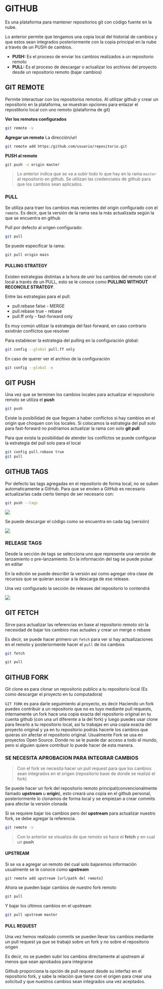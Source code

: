 # GITHUB

Es una plataforma para mantener repositorios git con código fuente en la nube.

Lo anterior permite que tengamos una copia local del historial de cambios y que estos sean integrados posteriormente con la copia principal en la nube a través de un PUSH de cambios.


- **PUSH:**  Es el proceso de enviar los cambios realizados a un repositorio remoto
- **PULL:**  Es el proceso de descargar o actualizar los archivos del proyecto desde un repositorio remoto (bajar cambios)

## GIT REMOTE

Permite interactuar con los repositorios remotos. Al utilizar github y crear un repositorio en la plataforma, se muestran opciones para enlazar el repostitorio local con uno remoto (plataforma de git)

**Ver los remotos configurados**

```bash
git remote -v
```

**Agregar un remoto**
La dirección/url
```bash
git remote add https:/github.com/usuario/repositorio.git
```
**PUSH al remote**
```bash
git push -u origin master
```
> Lo anterior indica  que se va a subir todo lo que hay en la rama `master` al repositorio en github. Se utilizan las credenciales de github para que los cambios sean aplicados.

### PULL

Se utiliza para traer los cambios mas recientes del origin configurado con el `remote`. Es decir, que la versión de la rama sea la más actualizada según la que se encuentra en github

Pull por defecto al origen configurado:

```bash
git pull
```

Se puede especificar la rama:
```bash
git pull origin main
```
#### PULLING STRATEGY

Existen estrategias distintas a la hora de unir los cambios del remoto con el local a través de un PULL, esto se le conoce como **PULLING WITHOUT RECONCILE STRATEGY**.

Entre las estrategias para el pull:

- pull.rebase false - MERGE
- pull.rebase true - rebase
- pull.ff only - fast-forward only

Es muy común utilizar la estrategia del fast-forward, en caso contrario existirán conflictos que resolver

Para establecer la estrategia del pulling en la configuración global:

```bash
git config --global pull.ff only
```
En caso de querer ver el archivo de la configuración
```bash
git config --global -e
```

## GIT PUSH
Una vez que se terminen los cambios locales para actualizar el repositorio remoto se utiliza el **push**

```bash
git push
```

Existe la posibilidad de que lleguen a haber conflictos si hay cambios en el origin que choquen con los locales. Si colocamos la estrategia del pull solo para fast-forward no podríamos actualizar la rama con solo **git pull**

Para que exista la posibilidad de atender los conflictos se puede configurar la estrategia del pull solo para el local

```bash
git config pull.rebase true
git pull
```




## GITHUB TAGS

Por defecto las tags agregadas en el repositorio de forma local, no se suben automaticamente a GitHub. Para que se envíen a GitHub es necesario actualizarlas cada cierto tiempo de ser necesario con:

```bash
git push --tags
```

![](img/github-repo-opt.png)

Se puede descargar el código como se encuentra en cada tag (versión)

![](img/github-tags.png)


### RELEASE TAGS

Desde la sección de tags se selecciona uno que represente una versión de lanzamiento o pre-lanzamiento. En la información del tag se puede pulsar en editar

En la edición se puede describir la versión así como agregar otra clase de recursos que se quieran asociar a la descarga de ese release.

Una vez configurado la sección de releases del repositorio lo contendrá

![](img/github-releases.png)


## GIT FETCH

Sirve para actualizar las referencias en base al repositorio remoto sin la necesidad de bajar los cambios mas actuales y crear un merge o rebase

Es decir, se puede hacer primero un `fetch` para ver si hay actualizaciones en el remoto y posteriormente hacer el `pull` de los cambios

```bash
git fetch
```

```bash
git pull
```

## GITHUB FORK

Git clone es para clonar un repositorio publico a tu repositorio local (Es como descargar el proyecto en tu computadora)

`GIT FORK` es para darle seguimiento al proyecto, es decir Haciendo un fork puedes contribuir a un repositorio que no es tuyo mediante pull requests, internamente un fork hace una copia exacta del repositorio original en tu cuenta github (con una url diferente a la del fork) y luego puedes usar clone para llevarlo a tu repositorio local, así tu trabajas en una copia exacta del proyecto original y ya en tu repositorio podrás hacerle los cambios que quieras sin afectar el repositorio original.
Usualmente Fork se usa en proyectos Open Source. Donde no se le puede dar acceso a todo el mundo, pero si alguien quiere contribuir lo puede hacer de esta manera.


### SE NECESITA APROBACION PARA INTEGRAR CAMBIOS

> Con el fork se necesita hacer un pull request para que los cambios sean integrados en el origen (repositorio base de donde se realizó el fork)

Se puede hacer un fork del repositorio remoto principal(convencionalmente llamado **upstream** u **origin**), esto creará una copia en el github personal, posteriormente lo clonamos de forma local y se empiezan a crear commits para afectar la versión clonada

Si se requiere bajar los cambios pero del **upstream** para actualizar nuestro fork, se debe agregar la referencia.

```bash
git remote -v
```

>  Con lo anterior se visualiza de que remoto se hace el **fetch** y en cual un **push**

#### UPSTREAM
Si se va a agregar un remoto del cual solo bajaremos información usualmente se le conoce como **upstream**

```bash
git remote add upstream [url/path del remoto]
```

Ahora se pueden bajar cambios de nuestro fork remoto

```bash
git pull
```

Y bajar los últimos cambios en el upstream

```bash
git pull upstream master
```

#### PULL REQUEST

Una vez hemos realizado commits se pueden llevar los cambios mediante un pull request ya que se trabajó sobre un fork y no sobre el repositorio origen

Es decir, no se pueden subir los cambios directamente al upstream al menos que sean aprobados para integrarse

Github proporciona la opción de pull request desde su interfaz en el repositorio fork, y sabe la relación que tiene con el origen para crear una solicitud y que nuestros cambios sean integrados una vez aceptados.